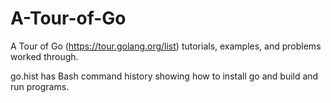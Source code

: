 # A-Tour-of-Go
A Tour of Go (https://tour.golang.org/list) tutorials, examples, and problems worked through.

go.hist has Bash command history showing how to install go and build and run programs.
